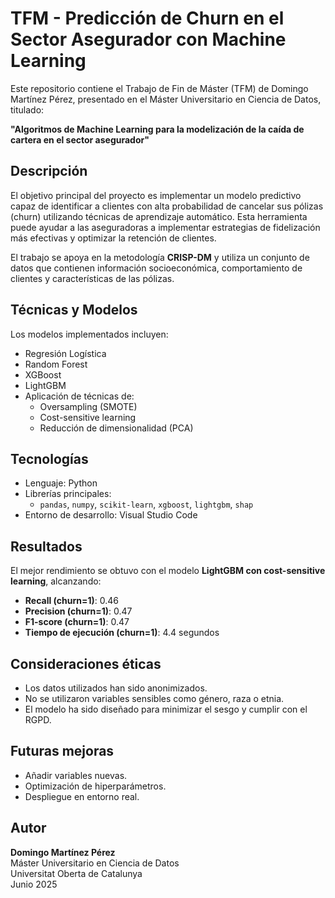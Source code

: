 # TFM - Predicción de Churn en el Sector Asegurador con Machine Learning

Este repositorio contiene el Trabajo de Fin de Máster (TFM) de Domingo Martínez Pérez, presentado en el Máster Universitario en Ciencia de Datos, titulado:

**"Algoritmos de Machine Learning para la modelización de la caída de cartera en el sector asegurador"**

## Descripción

El objetivo principal del proyecto es implementar un modelo predictivo capaz de identificar a clientes con alta probabilidad de cancelar sus pólizas (churn) utilizando técnicas de aprendizaje automático. Esta herramienta puede ayudar a las aseguradoras a implementar estrategias de fidelización más efectivas y optimizar la retención de clientes.

El trabajo se apoya en la metodología **CRISP-DM** y utiliza un conjunto de datos que contienen información socioeconómica, comportamiento de clientes y características de las pólizas.

## Técnicas y Modelos

Los modelos implementados incluyen:

- Regresión Logística
- Random Forest
- XGBoost
- LightGBM
- Aplicación de técnicas de:
  - Oversampling (SMOTE)
  - Cost-sensitive learning
  - Reducción de dimensionalidad (PCA)

## Tecnologías

- Lenguaje: Python
- Librerías principales:
  - `pandas`, `numpy`, `scikit-learn`, `xgboost`, `lightgbm`, `shap`
- Entorno de desarrollo: Visual Studio Code

## Resultados

El mejor rendimiento se obtuvo con el modelo **LightGBM con cost-sensitive learning**, alcanzando:

- **Recall (churn=1)**: 0.46  
- **Precision (churn=1)**: 0.47  
- **F1-score (churn=1)**: 0.47  
- **Tiempo de ejecución (churn=1)**: 4.4 segundos

## Consideraciones éticas

- Los datos utilizados han sido anonimizados.
- No se utilizaron variables sensibles como género, raza o etnia.
- El modelo ha sido diseñado para minimizar el sesgo y cumplir con el RGPD.

## Futuras mejoras

- Añadir variables nuevas.
- Optimización de hiperparámetros.
- Despliegue en entorno real.

## Autor

**Domingo Martínez Pérez**  
Máster Universitario en Ciencia de Datos  
Universitat Oberta de Catalunya  
Junio 2025
